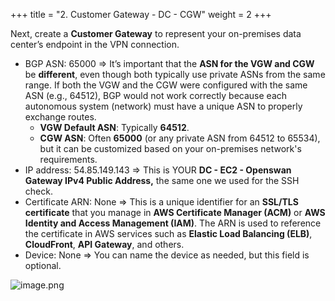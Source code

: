 +++
title = "2. Customer Gateway - DC - CGW"
weight = 2
+++


Next, create a **Customer Gateway** to represent your on-premises data center’s endpoint in the VPN connection.

- BGP ASN: 65000
⇒ It’s important that the **ASN for the VGW and CGW** be **different**, even though both typically use private ASNs from the same range. If both the VGW and the CGW were configured with the same ASN (e.g., 64512), BGP would not work correctly because each autonomous system (network) must have a unique ASN to properly exchange routes.
	- **VGW Default ASN**: Typically **64512**.
	- **CGW ASN**: Often **65000** (or any private ASN from 64512 to 65534), but it can be customized based on your on-premises network's requirements.
- IP address: 54.85.149.143
⇒ This is YOUR **DC - EC2 - Openswan Gateway IPv4 Public Address,** the same one we used for the SSH check.
- Certificate ARN: None
⇒ This is a unique identifier for an **SSL/TLS certificate** that you manage in **AWS Certificate Manager (ACM)** or **AWS Identity and Access Management (IAM)**. The ARN is used to reference the certificate in AWS services such as **Elastic Load Balancing (ELB)**, **CloudFront**, **API Gateway**, and others.
- Device: None
⇒ You can name the device as needed, but this field is optional.

![image.png](/images/005-v-prepare-for-site-to-site-vpn-aws-to-dc/25-215816-image.png)


